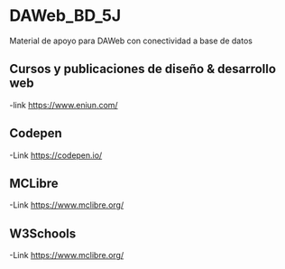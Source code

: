 # DAWeb_BD_5J
Material de apoyo para DAWeb con conectividad a base de datos
## Cursos y publicaciones de diseño & desarrollo web
-link https://www.eniun.com/
## Codepen
-Link https://codepen.io/
## MCLibre
-Link https://www.mclibre.org/
## W3Schools
-Link https://www.mclibre.org/
